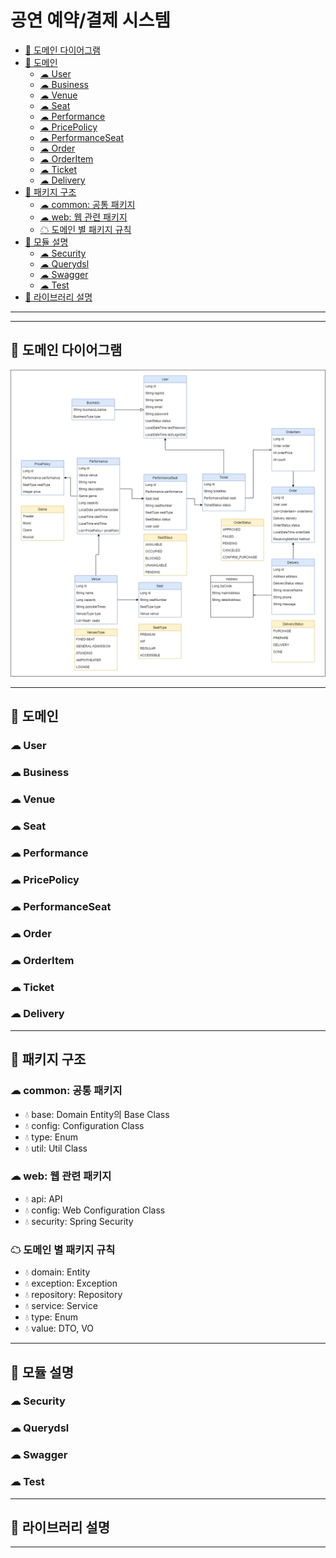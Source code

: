 # 공연 예약/결제 시스템 

- [🚙 도메인 다이어그램](#-도메인-다이어그램)
- [🚌 도메인](#-도메인)
  - [☁ User](#-User)
  - [☁ Business](#-Business)
  - [☁ Venue](#-Venue)
  - [☁ Seat](#-Seat)
  - [☁ Performance](#-Performance)
  - [☁ PricePolicy](#-PricePolicy)
  - [☁ PerformanceSeat](#-PerformanceSeat)
  - [☁ Order](#-Order)
  - [☁ OrderItem](#-OrderItem)
  - [☁ Ticket](#-Ticket)
  - [☁ Delivery](#-Delivery)
- [🚗 패키지 구조](#-패키지-구조)
  - [☁ common: 공통 패키지](#-common--공통-패키지)
  - [☁ web: 웹 관련 패키지](#-web--웹-관련-패키지)
  - [☁ 도메인 별 패키지 규칙](#-도메인-별-패키지-규칙)
- [🚓 모듈 설명](#-모듈-설명)
  - [☁ Security](#-Security)
  - [☁ Querydsl](#-Querydsl)
  - [☁ Swagger](#-Swagger)
  - [☁ Test](#-Test)
- [🚕 라이브러리 설명](#-라이브러리-설명)

---
---

## 🚙 도메인 다이어그램
![diagram](./booking-diagram.png)

--- 

## 🚌 도메인
### ☁ User
### ☁ Business
### ☁ Venue
### ☁ Seat
### ☁ Performance
### ☁ PricePolicy
### ☁ PerformanceSeat
### ☁ Order
### ☁ OrderItem
### ☁ Ticket
### ☁ Delivery


---

## 🚗 패키지 구조

### ☁ common: 공통 패키지
- 💧 base: Domain Entity의 Base Class
- 💧 config: Configuration Class
- 💧 type: Enum
- 💧 util: Util Class

### ☁ web: 웹 관련 패키지
- 💧 api: API
- 💧 config: Web Configuration Class
- 💧 security: Spring Security

### ☁ 도메인 별 패키지 규칙
- 💧 domain: Entity
- 💧 exception: Exception
- 💧 repository: Repository
- 💧 service: Service
- 💧 type: Enum
- 💧 value: DTO, VO


---

## 🚓 모듈 설명
### ☁ Security

### ☁ Querydsl

### ☁ Swagger

### ☁ Test


---

## 🚕 라이브러리 설명


---
